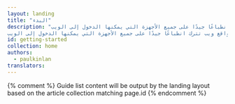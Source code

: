 ```yaml
---
layout: landing
title: "البدء"
description: "قد يبدو أمرًا مزعجًا بدء تصميم مواقع ويب تترك انطباعًا جيدًا على جميع الأجهزة التي يمكنها الدخول إلى الويب."
مقدمة: "قد يبدو أمرًا مزعجًا بدء تصميم مواقع ويب تترك انطباعًا جيدًا على جميع الأجهزة التي يمكنها الدخول إلى الويب."
id: getting-started
collection: home
authors:
  - paulkinlan
translators:
---
```


{% comment %}
Guide list content will be output by the landing layout based on the article collection matching page.id
{% endcomment %}

